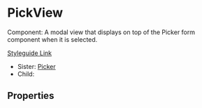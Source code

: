 # PickView

Component: A modal view that displays on top of the Picker form component when it is selected.

[Styleguide Link](https://zpl.io/NwqlopN)

* Sister: [Picker](./)
* Child:

## Properties
